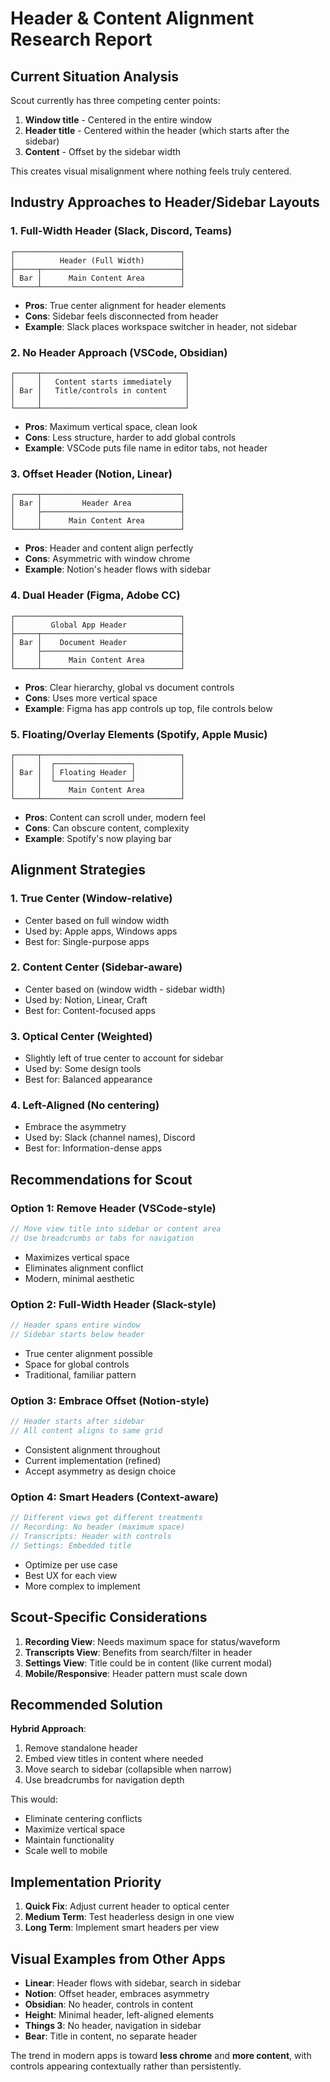 # Header & Content Alignment Research Report

## Current Situation Analysis

Scout currently has three competing center points:
1. **Window title** - Centered in the entire window
2. **Header title** - Centered within the header (which starts after the sidebar)
3. **Content** - Offset by the sidebar width

This creates visual misalignment where nothing feels truly centered.

## Industry Approaches to Header/Sidebar Layouts

### 1. **Full-Width Header (Slack, Discord, Teams)**
```
┌─────────────────────────────────────┐
│          Header (Full Width)        │
├─────┬───────────────────────────────┤
│ Bar │      Main Content Area        │
└─────┴───────────────────────────────┘
```
- **Pros**: True center alignment for header elements
- **Cons**: Sidebar feels disconnected from header
- **Example**: Slack places workspace switcher in header, not sidebar

### 2. **No Header Approach (VSCode, Obsidian)**
```
┌─────┬────────────────────────────────┐
│     │   Content starts immediately   │
│ Bar │   Title/controls in content    │
│     │                                │
└─────┴────────────────────────────────┘
```
- **Pros**: Maximum vertical space, clean look
- **Cons**: Less structure, harder to add global controls
- **Example**: VSCode puts file name in editor tabs, not header

### 3. **Offset Header (Notion, Linear)**
```
┌─────┬───────────────────────────────┐
│ Bar │         Header Area           │
│     ├───────────────────────────────┤
│     │      Main Content Area        │
└─────┴───────────────────────────────┘
```
- **Pros**: Header and content align perfectly
- **Cons**: Asymmetric with window chrome
- **Example**: Notion's header flows with sidebar

### 4. **Dual Header (Figma, Adobe CC)**
```
┌─────────────────────────────────────┐
│        Global App Header            │
├─────┬───────────────────────────────┤
│ Bar │    Document Header            │
│     ├───────────────────────────────┤
│     │      Main Content Area        │
└─────┴───────────────────────────────┘
```
- **Pros**: Clear hierarchy, global vs document controls
- **Cons**: Uses more vertical space
- **Example**: Figma has app controls up top, file controls below

### 5. **Floating/Overlay Elements (Spotify, Apple Music)**
```
┌─────┬───────────────────────────────┐
│     │  ┌─────────────────┐          │
│ Bar │  │ Floating Header │          │
│     │  └─────────────────┘          │
│     │      Main Content Area        │
└─────┴───────────────────────────────┘
```
- **Pros**: Content can scroll under, modern feel
- **Cons**: Can obscure content, complexity
- **Example**: Spotify's now playing bar

## Alignment Strategies

### 1. **True Center** (Window-relative)
- Center based on full window width
- Used by: Apple apps, Windows apps
- Best for: Single-purpose apps

### 2. **Content Center** (Sidebar-aware)
- Center based on (window width - sidebar width)
- Used by: Notion, Linear, Craft
- Best for: Content-focused apps

### 3. **Optical Center** (Weighted)
- Slightly left of true center to account for sidebar
- Used by: Some design tools
- Best for: Balanced appearance

### 4. **Left-Aligned** (No centering)
- Embrace the asymmetry
- Used by: Slack (channel names), Discord
- Best for: Information-dense apps

## Recommendations for Scout

### Option 1: **Remove Header** (VSCode-style)
```typescript
// Move view title into sidebar or content area
// Use breadcrumbs or tabs for navigation
```
- Maximizes vertical space
- Eliminates alignment conflict
- Modern, minimal aesthetic

### Option 2: **Full-Width Header** (Slack-style)
```typescript
// Header spans entire window
// Sidebar starts below header
```
- True center alignment possible
- Space for global controls
- Traditional, familiar pattern

### Option 3: **Embrace Offset** (Notion-style)
```typescript
// Header starts after sidebar
// All content aligns to same grid
```
- Consistent alignment throughout
- Current implementation (refined)
- Accept asymmetry as design choice

### Option 4: **Smart Headers** (Context-aware)
```typescript
// Different views get different treatments
// Recording: No header (maximum space)
// Transcripts: Header with controls
// Settings: Embedded title
```
- Optimize per use case
- Best UX for each view
- More complex to implement

## Scout-Specific Considerations

1. **Recording View**: Needs maximum space for status/waveform
2. **Transcripts View**: Benefits from search/filter in header
3. **Settings View**: Title could be in content (like current modal)
4. **Mobile/Responsive**: Header pattern must scale down

## Recommended Solution

**Hybrid Approach**:
1. Remove standalone header
2. Embed view titles in content where needed
3. Move search to sidebar (collapsible when narrow)
4. Use breadcrumbs for navigation depth

This would:
- Eliminate centering conflicts
- Maximize vertical space
- Maintain functionality
- Scale well to mobile

## Implementation Priority

1. **Quick Fix**: Adjust current header to optical center
2. **Medium Term**: Test headerless design in one view
3. **Long Term**: Implement smart headers per view

## Visual Examples from Other Apps

- **Linear**: Header flows with sidebar, search in sidebar
- **Notion**: Offset header, embraces asymmetry  
- **Obsidian**: No header, controls in content
- **Height**: Minimal header, left-aligned elements
- **Things 3**: No header, navigation in sidebar
- **Bear**: Title in content, no separate header

The trend in modern apps is toward **less chrome** and **more content**, with controls appearing contextually rather than persistently.